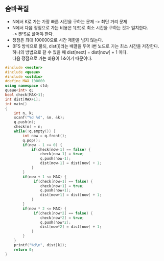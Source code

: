 ## 숨바꼭질 
* N에서 K로 가는 가장 빠른 시간을 구하는 문제 -> 최단 거리 문제
* N에서 다음 정점으로 가는 비용은 1(초)로 최소 시간을 구하는 것과 일치한다.   
-> BFS로 풀어야 한다.
* 정점은 최대 100000으로 시간 제한을 넘지 않는다.
* BFS 방식으로 풀되, dist[i]라는 배열을 두어  i번 노드로 가는 최소 시간을 저장한다.  
하나의 방법으로 갈 수 있을 때 dist[next] = dist[now] + 1 이다.  
다음 정점으로 가는 비용이 1초이기 때문이다.
```c++
#include <vector>
#include <queue>
#include <cstdio>
#define MAX 100000
using namespace std;
queue<int> q;
bool check[MAX+1];
int dist[MAX+1];
int main()
{
    int n, k;
    scanf("%d %d", &n, &k);
    q.push(n);
    check[n] = n;
    while(!q.empty()) {
        int now = q.front();
        q.pop();
        if(now - 1 >= 0) {
            if(check[now-1] == false) {
                check[now-1] = true;
                q.push(now-1);
                dist[now-1] = dist[now] + 1;
            } 
        }
        if(now + 1 <= MAX) {
             if(check[now+1] == false) {
                check[now+1] = true;
                q.push(now+1);
                dist[now+1] = dist[now] + 1;
            } 
        }
        if(now * 2 <= MAX) {
             if(check[now*2] == false) {
                check[now*2] = true;
                q.push(now*2);
                dist[now*2] = dist[now] + 1;
            } 
        }
    }
    printf("%d\n", dist[k]);
    return 0;
}
```
